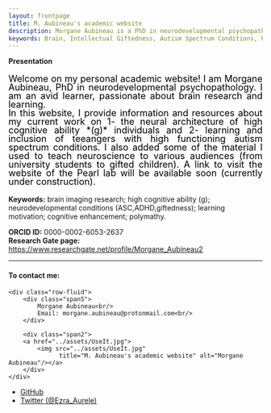```yaml
---
layout: frontpage
title: M. Aubineau's academic website
description: Morgane Aubineau is a PhD in neurodevelopmental psychopathology. She's an avid learner, passionate about brain research.
keywords: Brain, Intellectual Giftedness, Autism Spectrum Conditions, Polymathy
---
```


**Presentation**
<style>
.intro {
  color:Black;
  font-size:18px;
  line-height:17px;
  text-align: justify;
  }
</style>

<p class="intro">Welcome on my personal academic website! I am Morgane Aubineau, PhD in neurodevelopmental psychopathology. I am an avid learner, passionate about brain research and learning. <br>
In this website, I provide information and resources about my current work on 1- the neural architecture of high cognitive ability *(g)* individuals and 2- learning and inclusion of teeangers with high functioning autism spectrum conditions. I also added some of the material I used to teach neuroscience to various audiences (from university students to gifted children). A link to visit the website of the Pearl lab will be available soon (currently under construction).

**Keywords:** brain imaging research; high cognitive ability (g); neurodevelopmental conditions (ASC,ADHD,giftedness); learning motivation; cognitive enhancement; polymathy.

**ORCID ID:** 0000-0002-6053-2637 <br>
**Research Gate page:** https://www.researchgate.net/profile/Morgane_Aubineau2
</p>

---


<div class="container">
<h4><a name="contact:"></a>To contact me:</h4>

    <div class="row-fluid">
        <div class="span5">
            Morgane Aubineau<br/>
            Email: morgane.aubineau@protonmail.com<br/>
        </div>

        <div class="span2">
        <a href="../assets/UseIt.jpg">
            <img src="../assets/UseIt.jpg"
                  title="M. Aubineau's academic website" alt="Morgane Aubineau"/></a>
        </div>
    </div>
</div>

<div class="navbar">
  <div class="navbar-inner">
      <ul class="nav">
          <li><a href="https://github.com/morgane-aubineau">GitHub</a></li>
          <li><a href="https://twitter.com/Ezra_Aurele">Twitter (@Ezra_Aurele)</a></li>
      </ul>
  </div>
</div>
